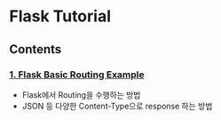 # Flask Tutorial

## Contents

### [1. Flask Basic Routing Example](./basic-routing-example)

- Flask에서 Routing을 수행하는 방법
- JSON 등 다양한 Content-Type으로 response 하는 방법

